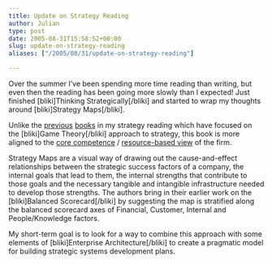 ```yaml
---
title: Update on Strategy Reading
author: Julian
type: post
date: 2005-08-31T15:58:52+00:00
slug: update-on-strategy-reading 
aliases: ["/2005/08/31/update-on-strategy-reading"]

---
```

Over the summer I&#8217;ve been spending more time reading than writing, but even then the reading has been going more slowly than I expected! Just finished [bliki]Thinking Strategically[/bliki] and started to wrap my thoughts around [bliki]Strategy Maps[/bliki].

Unlike the [previous][1] [books][2] in my strategy reading which have focused on the [bliki]Game Theory[/bliki] approach to strategy, this book is more aligned to the [core competence][3] / [resource-based view][4] of the firm.

Strategy Maps are a visual way of drawing out the cause-and-effect relationships between the strategic success factors of a company, the internal goals that lead to them, the internal strengths that contribute to those goals and the necessary tangible and intangible infrastructure needed to develop those strengths. The authors bring in their earlier work on the [bliki]Balanced Scorecard[/bliki] by suggesting the map is stratified along the balanced scorecard axes of Financial, Customer, Internal and People/Knowledge factors.

My short-term goal is to look for a way to combine this approach with some elements of [bliki]Enterprise Architecture[/bliki] to create a pragmatic model for building strategic systems development plans.

 [1]: https://www.synesthesia.co.uk/blog/wiki/Thinking+Strategically
 [2]: https://www.synesthesia.co.uk/blog/wiki/CoOpetition
 [3]: /blog/wiki/Core+Competence
 [4]: /blog/wiki/Resource+Based+View
